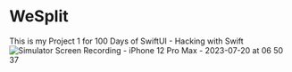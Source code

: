# WeSplit
This is my Project 1 for 100 Days of SwiftUI - Hacking with Swift
![Simulator Screen Recording - iPhone 12 Pro Max - 2023-07-20 at 06 50 37](https://github.com/kheladzedev/WeSplit/assets/94724654/2f3432ac-4c70-4031-9125-808b8c1ca53a)
